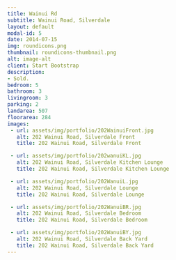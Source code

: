 ```yaml
---
title: Wainui Rd
subtitle: Wainui Road, Silverdale
layout: default
modal-id: 5
date: 2014-07-15
img: roundicons.png
thumbnail: roundicons-thumbnail.png
alt: image-alt
client: Start Bootstrap
description:
- Sold.
bedroom: 5
bathroom: 3
livingroom: 3
parking: 2
landarea: 507
floorarea: 284
images:
 - url: assets/img/portfolio/202WainuiFront.jpg
   alt: 202 Wainui Road, Silverdale Front
   title: 202 Wainui Road, Silverdale Front

 - url: assets/img/portfolio/202wanuiKL.jpg
   alt: 202 Wainui Road, Silverdale Kitchen Lounge
   title: 202 Wainui Road, Silverdale Kitchen Lounge

 - url: assets/img/portfolio/202WanuiL.jpg
   alt: 202 Wainui Road, Silverdale Lounge
   title: 202 Wainui Road, Silverdale Lounge

 - url: assets/img/portfolio/202WanuiBR.jpg
   alt: 202 Wainui Road, Silverdale Bedroom
   title: 202 Wainui Road, Silverdale Bedroom

 - url: assets/img/portfolio/202WanuiBY.jpg
   alt: 202 Wainui Road, Silverdale Back Yard
   title: 202 Wainui Road, Silverdale Back Yard
---
```

